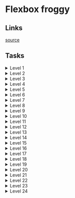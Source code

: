 # Flexbox froggy

## Links
[source](https://flexboxfroggy.com)

## Tasks

<details>
  <summary>Level 1</summary>

    justify-content: flex-end;

</details>

<details>
  <summary>Level 2</summary>

    justify-content: center;

</details>

<details>
  <summary>Level 3</summary>

    justify-content: space-around;

</details>

<details>
  <summary>Level 4</summary>

    justify-content: space-between;

</details>

<details>
  <summary>Level 5</summary>

    align-items: flex-end;

</details>

<details>
  <summary>Level 6</summary>

    justify-content: center;
    align-items: center;

</details>

<details>
  <summary>Level 7</summary>

    justify-content: space-around;
    align-items: flex-end;

</details>

<details>
  <summary>Level 8</summary>

    flex-direction: row-reverse;

</details>

<details>
  <summary>Level 9</summary>

    flex-direction: column;

</details>

<details>
  <summary>Level 10</summary>

    flex-direction: row-reverse;
    justify-content: flex-end;

</details>

<details>
  <summary>Level 11</summary>

    flex-direction: column;
    justify-content: flex-end;

</details>

<details>
  <summary>Level 12</summary>

    flex-direction: column-reverse;
    justify-content: space-between;

</details>

<details>
  <summary>Level 13</summary>

    flex-direction: row-reverse;
    justify-content: center;
    align-items: flex-end;

</details>

<details>
  <summary>Level 14</summary>

    order: 1;

</details>

<details>
  <summary>Level 15</summary>

    order: -1;

</details>

<details>
  <summary>Level 16</summary>

    align-self: flex-end;

</details>

<details>
  <summary>Level 17</summary>

    order: 1;
    align-self: flex-end;

</details>

<details>
  <summary>Level 18</summary>

    flex-wrap: wrap;

</details>

<details>
  <summary>Level 19</summary>

    flex-direction: column;
    flex-wrap: wrap;

</details>

<details>
  <summary>Level 20</summary>

    flex-flow: column wrap;

</details>

<details>
  <summary>Level 21</summary>

    align-content: flex-start;

</details>

<details>
  <summary>Level 22</summary>

    align-content: flex-end;

</details>

<details>
  <summary>Level 23</summary>

    flex-direction: column-reverse;
    align-content: center;

</details>

<details>
  <summary>Level 24</summary>

    flex-flow: column-reverse wrap-reverse;
    justify-content: center;
    align-content: space-between;

</details>
